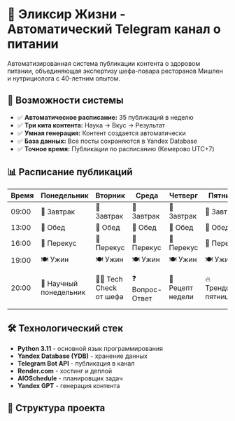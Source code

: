 # 🍏 Эликсир Жизни - Автоматический Telegram канал о питании

Автоматизированная система публикации контента о здоровом питании, объединяющая экспертизу шефа-повара ресторанов Мишлен и нутрициолога с 40-летним опытом.

## 🚀 Возможности системы

- ✅ **Автоматическое расписание:** 35 публикаций в неделю
- ✅ **Три кита контента:** Наука → Вкус → Результат
- ✅ **Умная генерация:** Контент создается автоматически
- ✅ **База данных:** Все посты сохраняются в Yandex Database
- ✅ **Точное время:** Публикации по расписанию (Кемерово UTC+7)

## 📊 Расписание публикаций

| Время | Понедельник | Вторник | Среда | Четверг | Пятница | Суббота | Воскресенье |
|-------|-------------|---------|-------|---------|---------|---------|-------------|
| 09:00 | 🍳 Завтрак | 🍳 Завтрак | 🍳 Завтрак | 🍳 Завтрак | 🍳 Завтрак | 🍳 Завтрак | 🍳 Завтрак |
| 13:00 | 🍲 Обед | 🍲 Обед | 🍲 Обед | 🍲 Обед | 🍲 Обед | 🍲 Обед | 🍲 Обед |
| 16:00 | 🥜 Перекус | 🥜 Перекус | 🥜 Перекус | 🥜 Перекус | 🥜 Перекус | 🥜 Перекус | 🥜 Перекус |
| 19:00 | 🍽️ Ужин | 🍽️ Ужин | 🍽️ Ужин | 🍽️ Ужин | 🍽️ Ужин | 🍽️ Ужин | 🍽️ Ужин |
| 20:00 | 🔬 Научный понедельник | 👨‍🍳 Tech Check от шефа | ❓ Вопрос-Ответ | 🌟 Рецепт недели | 🔥 Трендовая пятница | ⚡ Быстро & Здорово | 🏆 Воскресный дайджест |

## 🛠 Технологический стек

- **Python 3.11** - основной язык программирования
- **Yandex Database (YDB)** - хранение данных
- **Telegram Bot API** - публикация в канал
- **Render.com** - хостинг и деплой
- **AIOSchedule** - планировщик задач
- **Yandex GPT** - генерация контента

## 📁 Структура проекта

